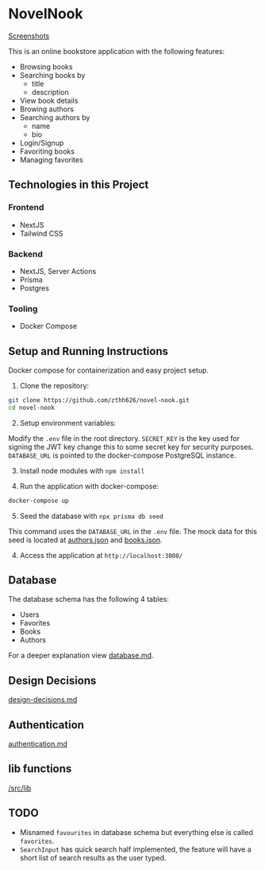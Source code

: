 # NovelNook

[Screenshots](/docs/images/screenshots/)

This is an online bookstore application with the following features:

- Browsing books
- Searching books by
  - title
  - description
- View book details
- Browing authors
- Searching authors by
  - name
  - bio
- Login/Signup
- Favoriting books
- Managing favorites

## Technologies in this Project

### Frontend

- NextJS
- Tailwind CSS

### Backend

- NextJS, Server Actions
- Prisma
- Postgres

### Tooling

- Docker Compose

## Setup and Running Instructions

Docker compose for containerization and easy project setup.

1. Clone the repository:

```bash
git clone https://github.com/zthh626/novel-nook.git
cd novel-nook
```

2. Setup environment variables:

Modify the `.env` file in the root directory. `SECRET_KEY` is the key used for signing the JWT key change this to some secret key for security purposes. `DATABASE_URL` is pointed to the docker-compose PostgreSQL instance.

3. Install node modules with `npm install`

4. Run the application with docker-compose:

```bash
docker-compose up
```

5. Seed the database with `npx prisma db seed`

This command uses the `DATABASE_URL` in the `.env` file. The mock data for this seed is located at [authors.json](/prisma/seed/authors.json) and [books.json](/prisma/seed/books.json).

4. Access the application at `http://localhost:3000/`

## Database

The database schema has the following 4 tables:

- Users
- Favorites
- Books
- Authors

For a deeper explanation view [database.md](/docs/database.md).

## Design Decisions

[design-decisions.md](/docs/design-decisions.md)

## Authentication

[authentication.md](/docs/authentication.md)

## lib functions

[/src/lib](/src/lib/README.md)

## TODO

- Misnamed `favourites` in database schema but everything else is called `favorites`.
- `SearchInput` has quick search half implemented, the feature will have a short list of search results as the user typed.
